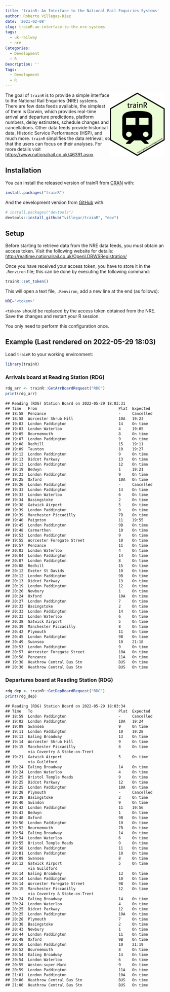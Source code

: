 ```yaml
---
title: 'trainR: An Interface to the National Rail Enquiries Systems'
author: Roberto Villegas-Diaz
date: '2021-02-08'
slug: trainR-an-interface-to-the-nre-systems
tags:
  - uk-railway
  - nre
Categories:
  - Development
  - R
Description: ''
Tags:
  - Development
  - R
---
```


<img src="https://raw.githubusercontent.com/villegar/trainR/main/inst/images/logo.png" alt="logo" align="right" height=200px/>

The goal of `trainR` is to provide a simple interface to the 
National Rail Enquiries (NRE) systems. There are few data feeds 
available, the simplest of them is Darwin, which provides real-time 
arrival and departure predictions, platform numbers, delay estimates, 
schedule changes and cancellations. Other data feeds provide historical 
data, Historic Service Performance (HSP), and much more. `trainR` 
simplifies the data retrieval, so that the users can focus on their 
analyses. For more details visit 
https://www.nationalrail.co.uk/46391.aspx.

## Installation

You can install the released version of trainR from [CRAN](https://CRAN.R-project.org) with:

``` r
install.packages("trainR")
```

And the development version from [GitHub](https://github.com/) with:

``` r
# install.packages("devtools")
devtools::install_github("villegar/trainR", "dev")
```

## Setup
Before starting to retrieve data from the NRE data feeds, you must obtain an access token. 
Visit the following website for details: http://realtime.nationalrail.co.uk/OpenLDBWSRegistration/

Once you have received your access token, you have to store it in the `.Renviron` file; this can be 
done by executing the following command:


```r
trainR::set_token()
```

This will open a text file, `.Renviron`, add a new line at the end (as follows):

```bash
NRE="<token>"
```

`<token>` should be replaced by the access token obtained from the NRE. Save the changes and restart 
your R session.

You only need to perform this configuration once.

## Example (Last rendered on 2022-05-29 18:03)

Load `trainR` to your working environment:

```r
library(trainR)
```

### Arrivals board at Reading Station (RDG)


```r
rdg_arr <- trainR::GetArrBoardRequest("RDG")
print(rdg_arr)
```

```
## Reading (RDG) Station Board on 2022-05-29 18:03:31
## Time   From                                    Plat  Expected
## 18:58  Penzance                                -     Cancelled
## 18:58  Worcester Shrub Hill                    10A   19:23
## 19:03  London Paddington                       14    On time
## 19:03  London Waterloo                         4     19:05
## 19:05  Bournemouth                             8     On time
## 19:07  London Paddington                       9     On time
## 19:08  Redhill                                 15    19:11
## 19:09  Taunton                                 10    19:27
## 19:12  London Paddington                       9     On time
## 19:13  Didcot Parkway                          13    On time
## 19:13  London Paddington                       12    On time
## 19:19  Bedwyn                                  1     19:21
## 19:23  London Paddington                       9     On time
## 19:25  Oxford                                  10A   On time
## 19:26  London Paddington                       -     Cancelled
## 19:33  London Paddington                       14    On time
## 19:33  London Waterloo                         6     On time
## 19:34  Basingstoke                             2     On time
## 19:38  Gatwick Airport                         5     On time
## 19:39  London Paddington                       9     On time
## 19:39  Manchester Piccadilly                   7B    On time
## 19:40  Paignton                                11    19:55
## 19:45  London Paddington                       9B    On time
## 19:48  Carmarthen                              10    On time
## 19:53  London Paddington                       9     On time
## 19:55  Worcester Foregate Street               10    On time
## 19:57  Penzance                                11    On time
## 20:03  London Waterloo                         4     On time
## 20:04  London Paddington                       14    On time
## 20:07  London Paddington                       8     On time
## 20:08  Redhill                                 15    On time
## 20:12  Exeter St Davids                        10    On time
## 20:12  London Paddington                       9B    On time
## 20:13  Didcot Parkway                          13    On time
## 20:19  London Paddington                       12    On time
## 20:20  Newbury                                 1     On time
## 20:24  Oxford                                  10A   On time
## 20:27  London Paddington                       7     On time
## 20:33  Basingstoke                             2     On time
## 20:33  London Paddington                       14    On time
## 20:33  London Waterloo                         6     On time
## 20:38  Gatwick Airport                         5     On time
## 20:39  Manchester Piccadilly                   8     On time
## 20:42  Plymouth                                11    On time
## 20:45  London Paddington                       9B    On time
## 20:49  Swansea                                 10    21:18
## 20:53  London Paddington                       9     On time
## 20:57  Worcester Foregate Street               10A   On time
## 20:58  Penzance                                11A   On time
## 19:38  Heathrow Central Bus Stn                BUS   On time
## 20:30  Heathrow Central Bus Stn                BUS   On time
```

### Departures board at Reading Station (RDG)


```r
rdg_dep <- trainR::GetDepBoardRequest("RDG")
print(rdg_dep)
```

```
## Reading (RDG) Station Board on 2022-05-29 18:03:34
## Time   To                                      Plat  Expected
## 18:59  London Paddington                       -     Cancelled
## 19:02  London Paddington                       10A   19:24
## 19:09  Swansea                                 9     On time
## 19:11  London Paddington                       10    19:28
## 19:13  Ealing Broadway                         13    On time
## 19:14  Worcester Shrub Hill                    9     On time
## 19:15  Manchester Piccadilly                   8     On time
##        via Coventry & Stoke-on-Trent           
## 19:21  Gatwick Airport                         5     On time
##        via Guildford                           
## 19:24  Ealing Broadway                         14    On time
## 19:24  London Waterloo                         4     On time
## 19:25  Bristol Temple Meads                    9     On time
## 19:25  Didcot Parkway                          12    On time
## 19:25  London Paddington                       10A   On time
## 19:28  Plymouth                                -     Cancelled
## 19:38  Basingstoke                             2     On time
## 19:40  Swindon                                 9     On time
## 19:42  London Paddington                       11    19:56
## 19:43  Bedwyn                                  1     On time
## 19:48  Oxford                                  9B    On time
## 19:50  London Paddington                       10    On time
## 19:52  Bournemouth                             7B    On time
## 19:54  Ealing Broadway                         14    On time
## 19:54  London Waterloo                         6     On time
## 19:55  Bristol Temple Meads                    9     On time
## 19:58  London Paddington                       11    On time
## 20:01  London Paddington                       10    On time
## 20:09  Swansea                                 8     On time
## 20:12  Gatwick Airport                         5     On time
##        via Guildford                           
## 20:14  Ealing Broadway                         13    On time
## 20:14  London Paddington                       10    On time
## 20:14  Worcester Foregate Street               9B    On time
## 20:15  Manchester Piccadilly                   12    On time
##        via Coventry & Stoke-on-Trent           
## 20:24  Ealing Broadway                         14    On time
## 20:24  London Waterloo                         4     On time
## 20:25  Didcot Parkway                          12    On time
## 20:25  London Paddington                       10A   On time
## 20:28  Plymouth                                7     On time
## 20:38  Basingstoke                             2     On time
## 20:43  Newbury                                 1     On time
## 20:44  London Paddington                       11    On time
## 20:48  Oxford                                  9B    On time
## 20:50  London Paddington                       10    21:19
## 20:52  Bournemouth                             8     On time
## 20:54  Ealing Broadway                         14    On time
## 20:54  London Waterloo                         6     On time
## 20:55  Weston-super-Mare                       9     On time
## 20:59  London Paddington                       11A   On time
## 21:01  London Paddington                       10A   On time
## 20:00  Heathrow Central Bus Stn                BUS   On time
## 21:00  Heathrow Central Bus Stn                BUS   On time
```

